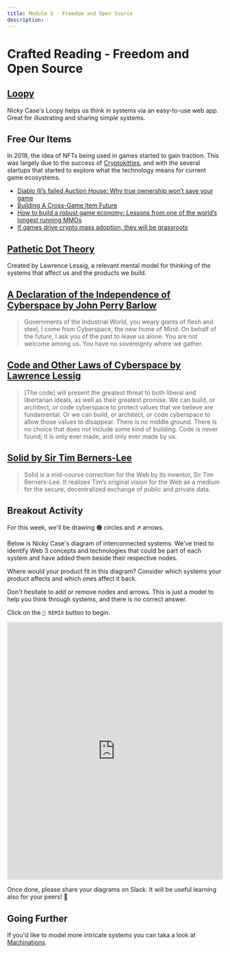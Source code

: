 ```yaml
---
title: Module 3 - Freedom and Open Source
description:
---
```


# Crafted Reading - Freedom and Open Source


## <a href="https://ncase.me/loopy/" target="_blank" rel="noopener noreferrer">Loopy</a>
Nicky Case's Loopy helps us think in systems via an easy-to-use web app. Great for illustrating and sharing simple systems.


## Free Our Items

In 2018, the idea of NFTs being used in games started to gain traction. This was largely due to the success of [Cryptokitties](https://www.cryptokitties.co/technical-details), and with the several startups that started to explore what the technology means for current game ecosystems.

* <a href="https://blog.hoard.exchange/diablo-iiis-failed-auction-house-why-true-ownership-won-t-save-your-game-c6d692b9de1" target="_blank" rel="noopener noreferrer">Diablo III’s failed Auction House: Why true ownership won’t save your game</a>
* <a href="https://medium.com/hackernoon/building-a-cross-game-item-future-3ce16f3aea7c" target="_blank" rel="noopener noreferrer">Building A Cross-Game Item Future</a>
* <a href="https://hackernoon.com/how-to-build-a-robust-game-economy-lessons-from-one-of-the-worlds-longest-running-mmos-426f8fd94f6d" target="_blank" rel="noopener noreferrer">How to build a robust game economy: Lessons from one of the world’s longest running MMOs</a>
* <a href="https://tonysheng.substack.com/p/crypto-adoption-games">If games drive crypto mass adoption, they will be grassroots</a>


## <a href="https://en.wikipedia.org/wiki/Pathetic_dot_theory" target="_blank" rel="noopener noreferrer">Pathetic Dot Theory</a>
Created by Lawrence Lessig, a relevant mental model for thinking of the systems that affect us and the products we build.

## <a href="https://www.eff.org/cyberspace-independence" target="_blank" rel="noopener noreferrer">A Declaration of the Independence of Cyberspace by John Perry Barlow</a>

> Governments of the Industrial World, you weary giants of flesh and steel, I come from Cyberspace, the new home of Mind. On behalf of the future, I ask you of the past to leave us alone. You are not welcome among us. You have no sovereignty where we gather.

## <a href="https://www.socialtext.net/codev2/code_is_law" target="_blank" rel="noopener noreferrer">Code and Other Laws of Cyberspace by Lawrence Lessig</a>

> [The code] will present the greatest threat to both liberal and libertarian ideals, as well as their greatest promise. We can build, or architect, or code cyberspace to protect values that we believe are fundamental. Or we can build, or architect, or code cyberspace to allow those values to disappear. There is no middle ground. There is no choice that does not include some kind of building. Code is never found; it is only ever made, and only ever made by us.

## <a href="https://solidproject.org/about" target="_blank" rel="noopener noreferrer">Solid by Sir Tim Berners-Lee</a>

> Solid is a mid-course correction for the Web by its inventor, Sir Tim Berners-Lee. It realizes Tim’s original vision for the Web as a medium for the secure, decentralized exchange of public and private data.

## Breakout Activity

For this week, we'll be drawing 🟠 circles and ↗ arrows. 

Below is Nicky Case's diagram of interconnected systems. We've tried to identify Web 3 concepts and technologies that could be part of each system and have added them beside their respective nodes. 

Where would your product fit in this diagram? Consider which systems your product affects and which ones affect it back.

Don't hesitate to add or remove nodes and arrows. This is just a model to help you think through systems, and there is no correct answer.

Click on the `🔀 REMIX` button to begin. 

<iframe width="100%" height="600" frameborder="0" src="https://ncase.me/loopy/v1.1/?embed=1&data=[[[1,672,551,1,%22Technology%22,4],[2,669,119,1,%22Policy%22,0],[3,395,332,1,%22Culture%22,2],[4,944,330,1,%22Economics%22,3],[5,131,404,1,%22Cryptoart%22,2],[6,282,397,1,%22Social%2520Tokens%22,2],[7,253,540,1,%22Sustainability%22,2],[8,215,251,1,%22Memes%22,2],[9,838,70,1,%22Smart%2520Contracts%22,0],[10,494,75,1,%22Regulation%22,0],[11,1016,144,1,%22OS%2520Foundations%22,0],[12,326,133,1,%22DAOs%22,0],[13,1208,370,1,%22Discoverability%22,3],[14,1089,281,1,%22Gamification%22,3],[15,541,619,1,%22Blockchains%22,4],[16,813,622,1,%22Decentralized%2520Storage%22,4],[17,1153,582,1,%22DeFi%22,3],[18,1054,440,1,%22Radical%2520Economics%22,3],[19,415,533,1,%22Zero%2520Knowledge%22,4],[20,942,543,1,%22Protocols%22,4]],[[1,2,61,1,0],[2,1,49,1,0],[3,2,58,1,0],[2,3,37,1,0],[3,1,-60,1,0],[1,3,-53,1,0],[1,4,-69,1,0],[1,4,40,1,0],[4,2,39,1,0],[2,4,57,1,0],[3,4,-49,1,0],[4,3,-55,1,0]],[],20%5D"></iframe>

Once done, please share your diagrams on Slack. It will be useful learning also for your peers! 🙌

## Going Further

If you'd like to model more intricate systems you can taka a look at [Machinations](../curated/#machinations).

